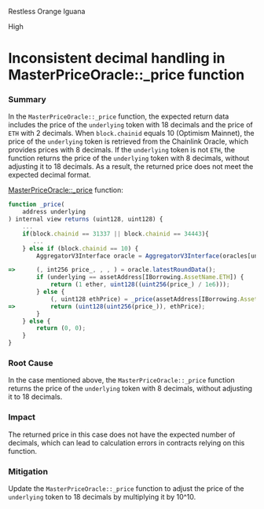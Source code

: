 Restless Orange Iguana

High

# Inconsistent decimal handling in MasterPriceOracle::_price function

### Summary

In the `MasterPriceOracle::_price` function, the expected return data includes the price of the `underlying` token with 18 decimals and the price of `ETH` with 2 decimals. When `block.chainid` equals 10 (Optimism Mainnet), the price of the `underlying` token is retrieved from the Chainlink Oracle, which provides prices with 8 decimals. If the `underlying` token is not `ETH`, the function returns the price of the `underlying` token with 8 decimals, without adjusting it to 18 decimals. As a result, the returned price does not meet the expected decimal format.

[MasterPriceOracle::_price](https://github.com/sherlock-audit/2024-11-autonomint/blob/main/Blockchain/Blockchian/contracts/oracles/MasterPriceOracle.sol#L53) function:
```javascript
function _price(
    address underlying
) internal view returns (uint128, uint128) {
    ...
    if(block.chainid == 31337 || block.chainid == 34443){
       ...
    } else if (block.chainid == 10) { 
        AggregatorV3Interface oracle = AggregatorV3Interface(oracles[underlying]);

=>      (, int256 price_, , , ) = oracle.latestRoundData();
        if (underlying == assetAddress[IBorrowing.AssetName.ETH]) {
            return (1 ether, uint128((uint256(price_) / 1e6)));
        } else {
            (, uint128 ethPrice) = _price(assetAddress[IBorrowing.AssetName.ETH]);
=>          return (uint128(uint256(price_)), ethPrice);
        }
    } else {
        return (0, 0);
    }
}
```

### Root Cause

In the case mentioned above, the `MasterPriceOracle::_price` function returns the price of the `underlying` token with 8 decimals, without adjusting it to 18 decimals.

### Impact

The returned price in this case does not have the expected number of decimals, which can lead to calculation errors in contracts relying on this function.

### Mitigation

Update the `MasterPriceOracle::_price` function to adjust the price of the `underlying` token to 18 decimals by multiplying it by 10^10.